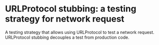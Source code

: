 # URLProtocol stubbing: a testing strategy for network request

A testing strategy that allows using URLProtocol to test a network request. URLProtocol stubbing decouples a test from production code. 
